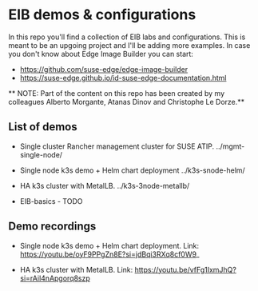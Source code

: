 # EIB demos & configurations
In this repo you'll find a collection of EIB labs and configurations. This is meant to be an upgoing project and I'll be adding more examples.
In case you don't know about Edge Image Builder you can start:

- https://github.com/suse-edge/edge-image-builder
- https://suse-edge.github.io/id-suse-edge-documentation.html

** NOTE: Part of the content on this repo has been created by my colleagues Alberto Morgante, Atanas Dinov and Christophe Le Dorze.**

## List of demos

- Single cluster Rancher management cluster for SUSE ATIP. ../mgmt-single-node/

- Single node k3s demo + Helm chart deployment ../k3s-snode-helm/

- HA k3s cluster with MetalLB. ../k3s-3node-metallb/

- EIB-basics - TODO

## Demo recordings

- Single node k3s demo + Helm chart deployment.       Link: https://youtu.be/oyF9PPgZn8E?si=jdBqi3RXq8cf0W9_ 

- HA k3s cluster with MetalLB.                        Link: https://youtu.be/vfFg1IxmJhQ?si=rAil4nApgorq8szp 


